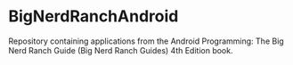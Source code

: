 # BigNerdRanchAndroid
Repository containing applications from the Android Programming: The Big Nerd Ranch Guide (Big Nerd Ranch Guides) 4th Edition book. 
